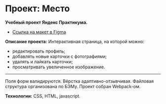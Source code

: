 # Проект: Место
**Учебный проект Яндекс Практикума.**

* [Ссылка на макет в Figma](https://www.figma.com/file/2cn9N9jSkmxD84oJik7xL7/JavaScript.-Sprint-4?node-id=0%3A1)

**Описание проекта:**
Интерактивная страница, на которой можно:
* редактировать профиль;
* добавлять новые карточки с фотографиями;
* удалять и лайкать карточки;
* просматривать увеличенное изображение.
---
Поля форм валидируются.
Вёрстка адаптивно-отзывчивая.
Файловая структура организована по БЭМу.
Проект собран Webpack-ом.

**Технологии:** CSS, HTML, javascript.